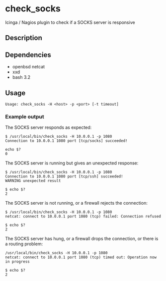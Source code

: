 # check_socks
Icinga / Nagios plugin to check if a SOCKS server is responsive

## Description   

## Dependencies
* openbsd netcat
* xxd
* bash 3.2

## Usage

```
Usage: check_socks -H <host> -p <port> [-t timeout]
```

### Example output

The SOCKS server responds as expected:
```
$ /usr/local/bin/check_socks -H 10.0.0.1 -p 1080
Connection to 10.0.0.1 1080 port [tcp/socks] succeeded!

echo $?
0
```

The SOCKS server is running but gives an unexpected response:
```
$ /usr/local/bin/check_socks -H 10.0.0.1 -p 1080 
Connection to 10.0.0.1 1080 port [tcp/ssh] succeeded!
WARNING unexpected result

$ echo $?
2
```

The SOCKS server is not running, or a firewall rejects the connection:
```
$ /usr/local/bin/check_socks -H 10.0.0.1 -p 1080
netcat: connect to 10.0.0.1 port 1080 (tcp) failed: Connection refused

$ echo $?
2
```

The SOCKS server has hung, or a firewall drops the connection, or there is a routing problem:
```
/usr/local/bin/check_socks -H 10.0.0.1 -p 1080
netcat: connect to 10.0.0.1 port 1080 (tcp) timed out: Operation now in progress

$ echo $?
2
```
